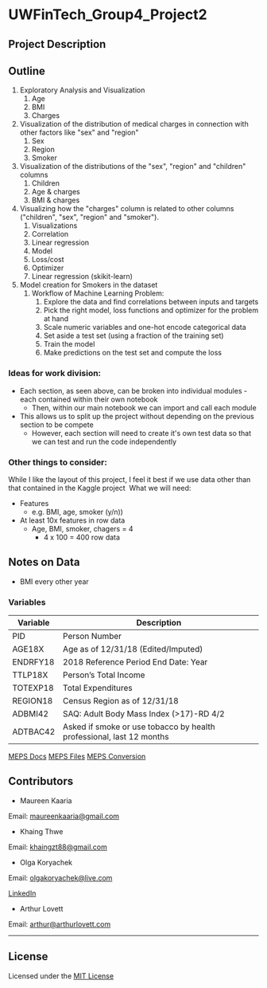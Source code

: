 # UWFinTech_Group4_Project2

## Project Description


## Outline

1. Exploratory Analysis and Visualization
	1. Age
	2. BMI
	3. Charges
2. Visualization of the distribution of medical charges in connection with other factors like "sex" and "region"
	1. Sex
	2. Region
	3. Smoker
3. Visualization of the distributions of the "sex", "region" and "children" columns
	1. Children
	2. Age & charges
	3. BMI & charges
4. Visualizing how the "charges" column is related to other columns ("children", "sex", "region" and "smoker").
	1. Visualizations
	2. Correlation
	3. Linear regression
	4. Model
	5. Loss/cost
	6. Optimizer
	7. Linear regression (skikit-learn)
5. Model creation for Smokers in the dataset
	1. Workflow of Machine Learning Problem:
		1.  Explore the data and find correlations between inputs and targets
		2.  Pick the right model, loss functions and optimizer for the problem at hand
		3.  Scale numeric variables and one-hot encode categorical data
		4.  Set aside a test set (using a fraction of the training set)
		5.  Train the model
		6.  Make predictions on the test set and compute the loss
​
### Ideas for work division:
* Each section, as seen above, can be broken into individual modules - each contained within their own notebook
	* Then, within our main notebook we can import and call each module
​
* This allows us to split up the project without depending on the previous section to be compete
	* However, each section will need to create it's own test data so that we can test and run the code independently
​
### Other things to consider: 
While I like the layout of this project, I feel it best if we use data other than that contained in the Kaggle project
​
What we will need:
*  Features 
	* e.g. BMI, age, smoker (y/n))
* At least 10x features in row data
	* Age, BMI, smoker, chagers = 4 
		* 4 x 100 = 400 row data
​
​
## Notes on Data
* BMI every other year


### Variables
| Variable | Description | 
|-------------| ----------------| 
| PID | Person Number | 
| AGE18X | Age as of 12/31/18 (Edited/Imputed) |
| ENDRFY18 | 2018 Reference Period End Date: Year |
| TTLP18X | Person’s Total Income | 
| TOTEXP18 | Total Expenditures | 
| REGION18 | Census Region as of 12/31/18| 
| ADBMI42 | SAQ: Adult Body Mass Index (>17)-RD 4/2| 
| ADTBAC42 | Asked if smoke or use tobacco by health professional, last 12 months | 
[MEPS Docs](https://meps.ahrq.gov/data_stats/download_data/pufs/h209/h209doc.shtml#Health2510)
[MEPS Files](https://meps.ahrq.gov/mepsweb/data_stats/download_data_files_results.jsp?cboDataYear=All&cboDataTypeY=101%2CConsolidated+Data&buttonYearandDataType=Search) 
[MEPS Conversion](https://meps.ahrq.gov/about_meps/Price_Index.shtml)



## Contributors

* Maureen Kaaria

Email: maureenkaaria@gmail.com
* Khaing Thwe

Email: khaingzt88@gmail.com
* Olga Koryachek

Email: olgakoryachek@live.com

[LinkedIn](https://www.linkedin.com/in/olga-koryachek-a74b1877/?msgOverlay=true "LinkedIn")
* Arthur Lovett

Email: arthur@arthurlovett.com


---

## License

Licensed under the [MIT License](https://choosealicense.com/licenses/mit/)


